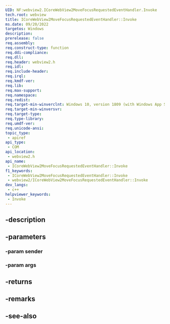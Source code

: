 ```yaml
---
UID: NF:webview2.ICoreWebView2MoveFocusRequestedEventHandler.Invoke
tech.root: webview
title: ICoreWebView2MoveFocusRequestedEventHandler::Invoke
ms.date: 09/20/2022
targetos: Windows
description: 
prerelease: false
req.assembly: 
req.construct-type: function
req.ddi-compliance: 
req.dll: 
req.header: webview2.h
req.idl: 
req.include-header: 
req.irql: 
req.kmdf-ver: 
req.lib: 
req.max-support: 
req.namespace: 
req.redist: 
req.target-min-winverclnt: Windows 10, version 1809 (with Windows App SDK 1.1 or later)
req.target-min-winversvr: 
req.target-type: 
req.type-library: 
req.umdf-ver: 
req.unicode-ansi: 
topic_type:
 - apiref
api_type:
 - COM
api_location:
 - webview2.h
api_name:
 - ICoreWebView2MoveFocusRequestedEventHandler::Invoke
f1_keywords:
 - ICoreWebView2MoveFocusRequestedEventHandler::Invoke
 - webview2/ICoreWebView2MoveFocusRequestedEventHandler::Invoke
dev_langs:
 - c++
helpviewer_keywords:
 - Invoke
---
```


## -description

## -parameters

### -param sender

### -param args

## -returns

## -remarks

## -see-also

